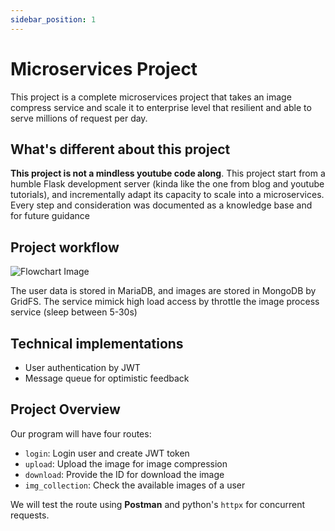 ```yaml
---
sidebar_position: 1
---
```


# Microservices Project

This project is a complete microservices project that takes an image compress service and scale it to enterprise level that resilient and able to serve millions of request per day.

## What's different about this project

**This project is not a mindless youtube code along**. This project start from a humble Flask development server 
(kinda like the one from blog and youtube tutorials), and incrementally adapt its capacity to scale into a microservices. Every step and consideration was documented as a knowledge base and for future guidance 

## Project workflow

![Flowchart Image](/img/flowchart.jpg)

The user data is stored in MariaDB, and images are stored in MongoDB by GridFS. The service mimick high load access by throttle the image process service (sleep between 5-30s)

## Technical implementations

- User authentication by JWT
- Message queue for optimistic feedback


## Project Overview

Our program will have four routes:
- `login`: Login user and create JWT token
- `upload`: Upload the image for image compression
- `download`: Provide the ID for download the image
- `img_collection`: Check the available images of a user

We will test the route using **Postman** and python's `httpx` for concurrent requests.